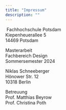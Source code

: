 ```yaml
---
title: "Impressum"
description: ""
---
```

­­­	
Fachhochschule Potsdam  
Kiepenheuerallee 5  
14469 Potsdam

Masterarbeit  
Fachbereich Design  
Sommersemester 2024  

Niklas Schneeberger  
Hönower Str. 12  
10318 Berlin

Betreuung  
Prof. Matthias Beyrow  
Prof. Christina Poth